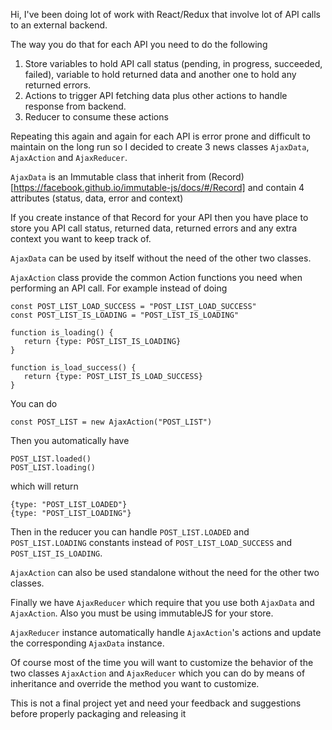 Hi,
I've been doing lot of work with React/Redux that involve lot of API calls to an external backend.

The way you do that for each API you need to do the following
1. Store variables to hold API call status (pending, in progress, succeeded, failed), variable to hold returned data and another one to hold any returned errors.
2. Actions to trigger API fetching data plus other actions to handle response from backend.
3. Reducer to consume these actions

Repeating this again and again for each API is error prone and difficult to maintain on the long run so I decided to create 3 news classes `AjaxData`, `AjaxAction` and `AjaxReducer`.

`AjaxData` is an Immutable class that inherit from (Record)[https://facebook.github.io/immutable-js/docs/#/Record] and contain 4 attributes (status, data, error and context)

If you create instance of that Record for your API then you have place to store you API call status, returned data, returned errors and any extra context you want to keep track of.

`AjaxData` can be used by itself without the need of the other two classes.

`AjaxAction` class provide the common Action functions you need when performing an API call.
For example instead of doing

    const POST_LIST_LOAD_SUCCESS = "POST_LIST_LOAD_SUCCESS"
    const POST_LIST_IS_LOADING = "POST_LIST_IS_LOADING"

    function is_loading() {
       return {type: POST_LIST_IS_LOADING}
    }

    function is_load_success() {
       return {type: POST_LIST_IS_LOAD_SUCCESS}
    }

You can do

    const POST_LIST = new AjaxAction("POST_LIST")

Then you automatically have

    POST_LIST.loaded()
    POST_LIST.loading()

which will return 

    {type: "POST_LIST_LOADED"}
    {type: "POST_LIST_LOADING"}

Then in the reducer you can handle `POST_LIST.LOADED` and `POST_LIST.LOADING` constants instead of  `POST_LIST_LOAD_SUCCESS` and `POST_LIST_IS_LOADING`.

`AjaxAction` can also be used standalone without the need for the other two classes.

Finally we have `AjaxReducer` which require that you use both `AjaxData` and `AjaxAction`. Also you must be using immutableJS for your store.

`AjaxReducer` instance automatically handle `AjaxAction`'s actions and update the corresponding `AjaxData` instance.

Of course most of the time you will want to customize the behavior of the two classes `AjaxAction` and `AjaxReducer`
which you can do by means of inheritance and override the method you want to customize.

This is not a final project yet and need your feedback and suggestions before properly packaging and releasing it